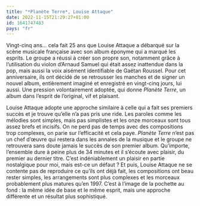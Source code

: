 ```yaml
---
title: "*Planète Terre*, Louise Attaque"
date: 2022-11-15T21:29:27+01:00
id: 1641747483 
pays: "fr"
---
```


Vingt-cinq ans… cela fait 25 ans que Louise Attaque a débarqué sur la scène musicale française avec son album éponyme qui a marqué les esprits. Le groupe a réussi à créer son propre son, notamment grâce à l’utilisation du violon d’Arnaud Samuel qui était assez inattendue dans la pop, mais aussi la voix aisément identifiable de Gaëtan Roussel. Pour cet anniversaire, ils ont décidé de se retrousser les manches et de signer un nouvel album, entièrement imaginé et enregistré en vingt-cinq jours, lui aussi. Une pression volontairement adoptée, qui donne *Planète Terre*, un album dans l’esprit de l’original, vif et plaisant. 

Louise Attaque adopte une approche similaire à celle qui a fait ses premiers succès et je trouve qu’elle n’a pas pris une ride. Les paroles comme les mélodies sont simples, mais pas simplistes et les onze morceaux sont tous assez brefs et incisifs. On ne perd pas de temps avec des compositions trop complexes, on parie sur l’efficacité et cela paye. *Planète Terre* n’est pas un chef d’œuvre qui restera dans les annales de la musique et le groupe ne retrouvera sans doute jamais le succès de son premier album. Qu’importe, l’ensemble dure à peine plus de 34 minutes et il s’écoute avec plaisir, du premier au dernier titre. C’est indéniablement un plaisir en partie nostalgique pour moi, mais est-ce un défaut ? Et puis, Louise Attaque ne se contente pas de reproduire ce qu’ils ont déjà fait, les compositions ont beau rester simples, les arrangements sont plus complexes et les morceaux probablement plus matures qu’en 1997. C’est à l’image de la pochette au fond : la même idée de base et le même esprit, mais une approche différente et un résultat plus sophistiqué. 